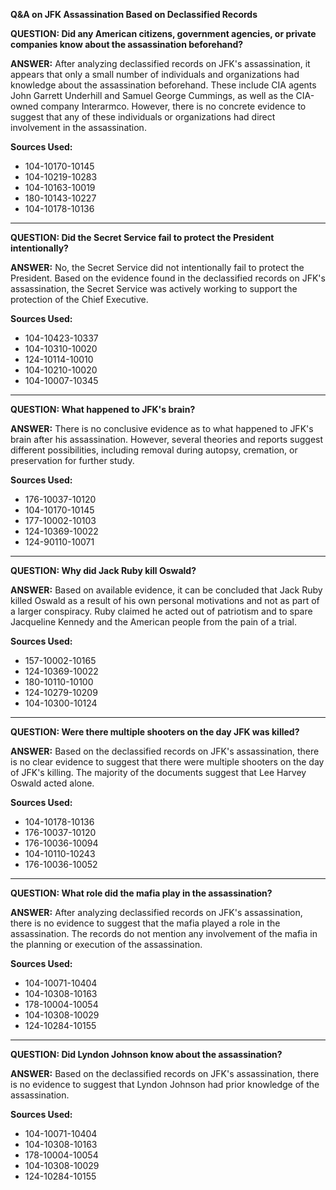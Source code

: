 **Q&A on JFK Assassination Based on Declassified Records**

**QUESTION: Did any American citizens, government agencies, or private companies know about the assassination beforehand?**

**ANSWER:** After analyzing declassified records on JFK's assassination, it appears that only a small number of individuals and organizations had knowledge about the assassination beforehand. These include CIA agents John Garrett Underhill and Samuel George Cummings, as well as the CIA-owned company Interarmco. However, there is no concrete evidence to suggest that any of these individuals or organizations had direct involvement in the assassination.

**Sources Used:**
- 104-10170-10145
- 104-10219-10283
- 104-10163-10019
- 180-10143-10227
- 104-10178-10136

---

**QUESTION: Did the Secret Service fail to protect the President intentionally?**

**ANSWER:** No, the Secret Service did not intentionally fail to protect the President. Based on the evidence found in the declassified records on JFK's assassination, the Secret Service was actively working to support the protection of the Chief Executive.

**Sources Used:**
- 104-10423-10337
- 104-10310-10020
- 124-10114-10010
- 104-10210-10020
- 104-10007-10345

---

**QUESTION: What happened to JFK's brain?**

**ANSWER:** There is no conclusive evidence as to what happened to JFK's brain after his assassination. However, several theories and reports suggest different possibilities, including removal during autopsy, cremation, or preservation for further study.

**Sources Used:**
- 176-10037-10120
- 104-10170-10145
- 177-10002-10103
- 124-10369-10022
- 124-90110-10071

---

**QUESTION: Why did Jack Ruby kill Oswald?**

**ANSWER:** Based on available evidence, it can be concluded that Jack Ruby killed Oswald as a result of his own personal motivations and not as part of a larger conspiracy. Ruby claimed he acted out of patriotism and to spare Jacqueline Kennedy and the American people from the pain of a trial.

**Sources Used:**
- 157-10002-10165
- 124-10369-10022
- 180-10110-10100
- 124-10279-10209
- 104-10300-10124

---

**QUESTION: Were there multiple shooters on the day JFK was killed?**

**ANSWER:** Based on the declassified records on JFK's assassination, there is no clear evidence to suggest that there were multiple shooters on the day of JFK's killing. The majority of the documents suggest that Lee Harvey Oswald acted alone.

**Sources Used:**
- 104-10178-10136
- 176-10037-10120
- 176-10036-10094
- 104-10110-10243
- 176-10036-10052

---

**QUESTION: What role did the mafia play in the assassination?**

**ANSWER:** After analyzing declassified records on JFK's assassination, there is no evidence to suggest that the mafia played a role in the assassination. The records do not mention any involvement of the mafia in the planning or execution of the assassination.

**Sources Used:**
- 104-10071-10404
- 104-10308-10163
- 178-10004-10054
- 104-10308-10029
- 124-10284-10155

---

**QUESTION: Did Lyndon Johnson know about the assassination?**

**ANSWER:** Based on the declassified records on JFK's assassination, there is no evidence to suggest that Lyndon Johnson had prior knowledge of the assassination.

**Sources Used:**
- 104-10071-10404
- 104-10308-10163
- 178-10004-10054
- 104-10308-10029
- 124-10284-10155
